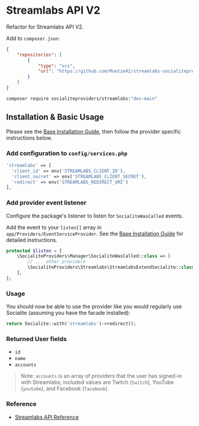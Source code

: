 # Streamlabs API V2

Refactor for Streamlabs API V2.

Add to `composer.json`:

```json
{
    "repositories": [
        {
            "type": "vcs",
            "url": "https://github.com/Muetze42/streamlabs-socialiteprovider"
        }
    ]
}
```

```bash
composer require socialiteproviders/streamlabs:"dev-main"
```

## Installation & Basic Usage

Please see the [Base Installation Guide](https://socialiteproviders.com/usage/), then follow the provider specific instructions below.

### Add configuration to `config/services.php`

```php
'streamlabs' => [
  'client_id' => env('STREAMLABS_CLIENT_ID'),  
  'client_secret' => env('STREAMLABS_CLIENT_SECRET'),  
  'redirect' => env('STREAMLABS_REDIRECT_URI') 
],
```

### Add provider event listener

Configure the package's listener to listen for `SocialiteWasCalled` events.

Add the event to your `listen[]` array in `app/Providers/EventServiceProvider`. See
the [Base Installation Guide](https://socialiteproviders.com/usage/) for detailed instructions.

```php
protected $listen = [
    \SocialiteProviders\Manager\SocialiteWasCalled::class => [
        // ... other providers
        \SocialiteProviders\Streamlabs\StreamlabsExtendSocialite::class.'@handle',
    ],
];
```

### Usage

You should now be able to use the provider like you would regularly use Socialite (assuming you have the facade installed):

```php
return Socialite::with('streamlabs')->redirect();
```

### Returned User fields

- `id`
- `name`
- `accounts`

> Note: `accounts` is an array of providers that the user has signed-in with Streamlabs; included values are Twitch (`twitch`),
> YouTube (`youtube`), and Facebook (`facebook`).

### Reference

- [Streamlabs API Reference](https://dev.streamlabs.com/)
